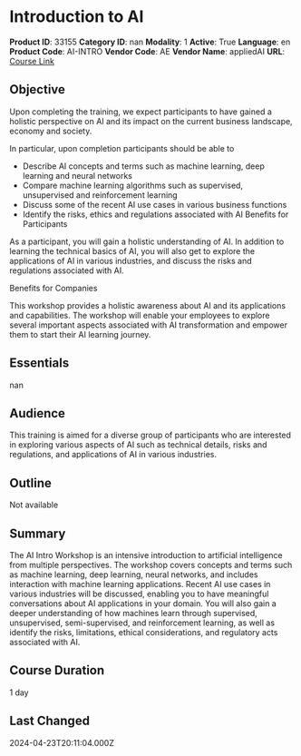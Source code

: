 # Introduction to AI

**Product ID**: 33155
**Category ID**: nan
**Modality**: 1
**Active**: True
**Language**: en
**Product Code**: AI-INTRO
**Vendor Code**: AE
**Vendor Name**: appliedAI
**URL**: [Course Link](https://www.fastlaneus.com/course/appliedai-ai-intro)

## Objective
Upon completing the training, we expect participants to have gained a holistic perspective on AI and its impact on the current business landscape, economy and society. 

In particular, upon completion participants should be able to


- Describe AI concepts and terms such as machine learning, deep learning and neural networks
- Compare machine learning algorithms such as supervised, unsupervised and reinforcement learning
- Discuss some of the recent AI use cases in various business functions
- Identify the risks, ethics and regulations associated with AI
Benefits for Participants

As a participant, you will gain a holistic understanding of AI. In addition to learning the technical basics of AI, you will also get to explore the applications of AI in various industries, and discuss the risks and regulations associated with AI.

Benefits for Companies

This workshop provides a holistic awareness about AI and its applications and capabilities. The workshop will enable your employees to explore several important aspects associated with AI transformation and empower them to start their AI learning journey.

## Essentials
nan

## Audience
This training is aimed for a diverse group of participants who are interested in exploring various aspects of AI such as technical details, risks and regulations, and applications of AI in various industries.

## Outline
Not available

## Summary
The AI Intro Workshop is an intensive introduction to artificial intelligence from multiple perspectives. The workshop covers concepts and terms such as machine learning, deep learning, neural networks, and includes interaction with machine learning applications. Recent AI use cases in various industries will be discussed, enabling you to have meaningful conversations about AI applications in your domain. You will also gain a deeper understanding of how machines learn through supervised, unsupervised, semi-supervised, and reinforcement learning, as well as identify the risks, limitations, ethical considerations, and regulatory acts associated with AI.

## Course Duration
1 day

## Last Changed
2024-04-23T20:11:04.000Z
